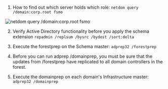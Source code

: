 1. How to find out which server holds which role:
`netdom query /domain:corp.root fsmo`

![netdom query /domain:corp.root fsmo](./netdom_query.png)

2. Verify Active Directory functionality before you apply the schema extension
`repadmin /replsum /bysrc /bydest /sort:delta`

3. Execute the forestprep on the Schema master:
`adprep32 /forestprep`

4. Before you can run adprep /domainprep, you must be sure that the updates from /forestprep have replicated to all domain controllers in the forest.

5. Execute the domainprep on each domain's Infrastructure master:
`adprep32 /domainprep`
